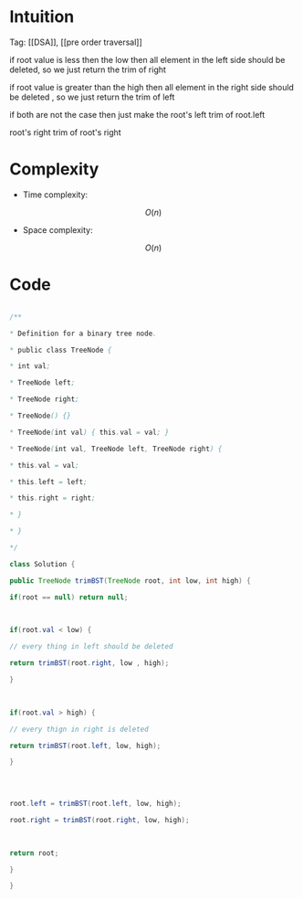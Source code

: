 # Intuition

<!-- Describe your first thoughts on how to solve this problem. -->

Tag: [[DSA]], [[pre order traversal]]  

if root value is less then the low then all element in the left side should be deleted, so we just return the trim of right

  

if root value is greater than the high then all element in the right side should be deleted , so we just return the trim of left

  
  

if both are not the case then just make the root's left trim of root.left

root's right trim of root's right

  
  
  

# Complexity

- Time complexity:

<!-- Add your time complexity here, e.g. $$O(n)$$ -->

$$O(n)$$

  

- Space complexity:

<!-- Add your space complexity here, e.g. $$O(n)$$ -->

$$O(n)$$

  

# Code

```java []

/**

* Definition for a binary tree node.

* public class TreeNode {

* int val;

* TreeNode left;

* TreeNode right;

* TreeNode() {}

* TreeNode(int val) { this.val = val; }

* TreeNode(int val, TreeNode left, TreeNode right) {

* this.val = val;

* this.left = left;

* this.right = right;

* }

* }

*/

class Solution {

public TreeNode trimBST(TreeNode root, int low, int high) {

if(root == null) return null;

  

if(root.val < low) {

// every thing in left should be deleted

return trimBST(root.right, low , high);

}

  

if(root.val > high) {

// every thign in right is deleted

return trimBST(root.left, low, high);

}

  
  

root.left = trimBST(root.left, low, high);

root.right = trimBST(root.right, low, high);

  

return root;

}

}

```
